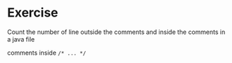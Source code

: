 # Exercise

Count the number of line outside the comments and inside the comments in a java file


comments inside `/* ... */`


